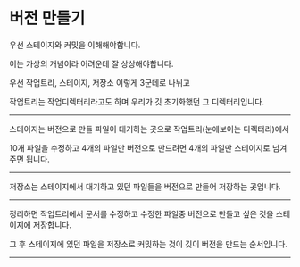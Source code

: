 # 버전 만들기

우선 스테이지와 커밋을 이해해야합니다.

이는 가상의 개념이라 어려운데 잘 상상해야합니다.

우선 작업트리, 스테이지, 저장소 이렇게 3군데로 나뉘고

작업트리는 작업디렉터리라고도 하며 우리가 깃 초기화했던 그 디렉터리입니다.

---
스테이지는 버전으로 만들 파일이 대기하는 곳으로 작업트리(눈에보이는 디렉터리)에서

10개 파일을 수정하고 4개의 파일만 버전으로 만드려면 4개의 파일만 스테이지로 넘겨주면 됩니다.

---
저장소는 스테이지에서 대기하고 있던 파일들을 버전으로 만들어 저장하는 곳입니다.

---

정리하면 작업트리에서 문서를 수정하고 수정한 파일중 버전으로 만들고 싶은 것을 스테이지에 저장합니다.

그 후 스테이지에 있던 파일을 저장소로 커밋하는 것이 깃이 버전을 만드는 순서입니다.

---

